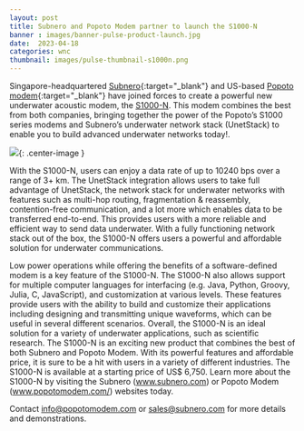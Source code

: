 ```yaml
---
layout: post
title: Subnero and Popoto Modem partner to launch the S1000-N
banner : images/banner-pulse-product-launch.jpg
date:  2023-04-18
categories: wnc
thumbnail: images/pulse-thumbnail-s1000n.png
---
```


Singapore-headquartered [Subnero](subnero.com){:target="_blank"} and US-based [Popoto modem](https://www.popotomodem.com/){:target="_blank"} have joined forces to create a powerful new underwater acoustic modem, the [S1000-N](https://subnero.com/products/s1000n.html{:target="_blank"}). This modem combines the best from both companies, bringing together the power of the Popoto’s S1000 series modems and Subnero’s underwater network stack (UnetStack) to enable you to build advanced underwater networks today!.

![]({{site.baseurl}}/images/s1000n.png){: .center-image  }

With the S1000-N, users can enjoy a data rate of up to 10240 bps over a range of 3+ km. The UnetStack integration allows users to take full advantage of UnetStack, the network stack for underwater networks with features such as multi-hop routing, fragmentation & reassembly, contention-free communication, and a lot more which enables data to be transferred end-to-end. This provides users with a more reliable and efficient way to send data underwater. With a fully functioning network stack out of the box, the S1000-N offers users a powerful and affordable solution for underwater communications.

Low power operations while offering the benefits of a software-defined modem is a key feature of the S1000-N. The S1000-N also allows support for multiple computer languages for interfacing (e.g. Java, Python, Groovy, Julia, C, JavaScript), and customization at various levels. These features provide users with the ability to build and customize their applications including designing and transmitting unique waveforms, which can be useful in several different scenarios.
Overall, the S1000-N is an ideal solution for a variety of underwater applications, such as scientific research. The S1000-N is an exciting new product that combines the best of both Subnero and Popoto Modem. With its powerful features and affordable price, it is sure to be a hit with users in a variety of different industries. The S1000-N is available at a starting price of US$ 6,750. Learn more about the S1000-N by visiting the Subnero (www.subnero.com) or Popoto Modem (www.popotomodem.com/) websites today.

Contact info@popotomodem.com or  [sales@subnero.com](mailto:sales@subnero.com) for more details and demonstrations.